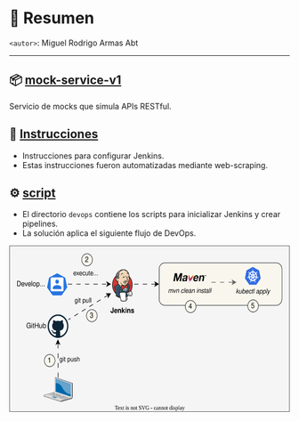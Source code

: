 # 📌 Resumen
`<autor>`: Miguel Rodrigo Armas Abt

---

## 📦 [mock-service-v1](./backend/mock-service-v1/README.md)
Servicio de mocks que simula APIs RESTful.

## 📄 [Instrucciones](./devops/jenkins-settings-scraping-v1/README.md)
- Instrucciones para configurar Jenkins.
- Estas instrucciones fueron automatizadas mediante web-scraping.

## ⚙️ [script](./devops/scripts/README.md)
- El directorio `devops` contiene los scripts para inicializar Jenkins y crear pipelines.
- La solución aplica el siguiente flujo de DevOps.

<img src="./diagrams.svg" width="600" height="300">
